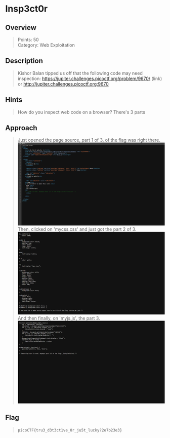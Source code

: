 # Insp3ct0r
## Overview
> Points: 50  
Category: Web Exploitation
## Description
> Kishor Balan tipped us off that the following code may need inspection: https://jupiter.challenges.picoctf.org/problem/9670/ (link) or http://jupiter.challenges.picoctf.org:9670
## Hints
> How do you inspect web code on a browser?
There's 3 parts
## Approach
> Just opened the page source, part 1 of 3, of the flag was right there.
![Screenshot 1](./Screenshot%20(9).png)
Then, clicked on 'mycss.css' and just got the part 2 of 3.
![Screenshot 2](./Screenshot%20(11).png)
And then finally, on 'myjs.js', the part 3.
![Screenshot 3](./Screenshot%20(12).png)
## Flag
> `picoCTF{tru3_d3t3ct1ve_0r_ju5t_lucky?2e7b23e3}`